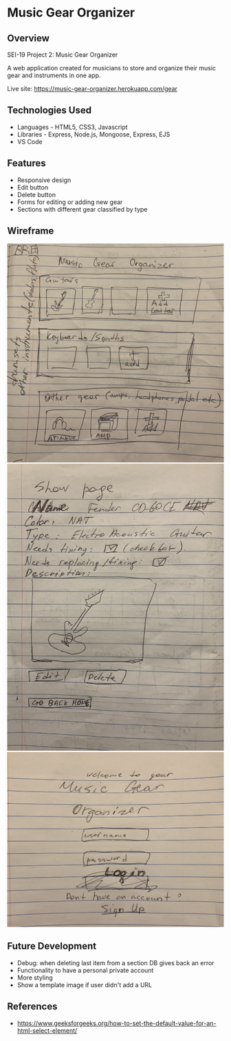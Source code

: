 # Music Gear Organizer

## Overview
SEI-19 Project 2: Music Gear Organizer

A web application created for musicians to store and organize their music gear and instruments in one app.

Live site: https://music-gear-organizer.herokuapp.com/gear

## Technologies Used
* Languages - HTML5, CSS3, Javascript
* Libraries - Express, Node.js, Mongoose, Express, EJS
* VS Code

## Features
* Responsive design
* Edit button
* Delete button
* Forms for editing or adding new gear
* Sections with different gear classified by type

## Wireframe
![Wireframe for music gear organizer 1](/wireframe/IMG_7027.jpg)
![Wireframe for music gear organizer 2](wireframe/IMG_7028.jpg)
![Wireframe for music gear organizer 3](wireframe/IMG_7029.jpg)


## Future Development
- Debug: when deleting last item from a section DB gives back an error
- Functionality to have a personal private account
- More styling
- Show a template image if user didn't add a URL


## References
- https://www.geeksforgeeks.org/how-to-set-the-default-value-for-an-html-select-element/